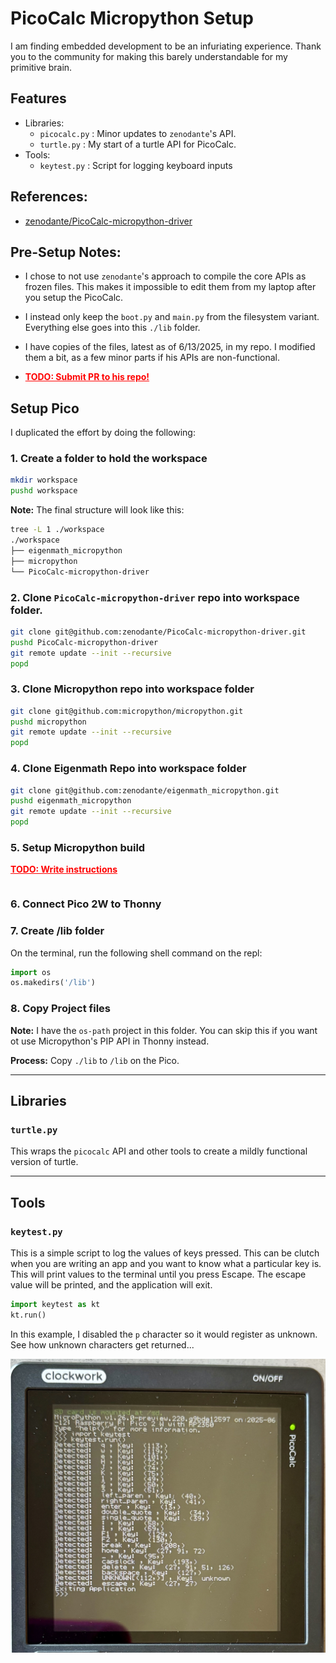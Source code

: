 #  PicoCalc Micropython Setup

I am finding embedded development to be an infuriating experience.  Thank you to the community for making this barely understandable for my primitive brain.

## Features

* Libraries:
    * `picocalc.py` : Minor updates to `zenodante`'s API.
    * `turtle.py`   : My start of a turtle API for PicoCalc.
* Tools:
    * `keytest.py` :  Script for logging keyboard inputs


## References:

* [zenodante/PicoCalc-micropython-driver](https://github.com/zenodante/PicoCalc-micropython-driver/tree/main)

## Pre-Setup Notes:

* I chose to not use `zenodante`'s approach to compile the core APIs as frozen files.  This makes it impossible to edit them from my laptop after you setup the PicoCalc.

* I instead only keep the `boot.py` and `main.py` from the filesystem variant. Everything else goes into this `./lib` folder.

* I have copies of the files, latest as of 6/13/2025, in my repo.  I modified them a bit, as a few minor parts if his APIs are non-functional. 

* <span style="color:red"><b><u>TODO: Submit PR to his repo!</u></b></span>


## Setup Pico

I duplicated the effort by doing the following:

### 1. Create a folder to hold the workspace

```bash
mkdir workspace
pushd workspace
```

**Note:** The final structure will look like this:

```bash
tree -L 1 ./workspace
./workspace
├── eigenmath_micropython
├── micropython
└── PicoCalc-micropython-driver
```

### 2. Clone `PicoCalc-micropython-driver` repo into workspace folder. 

```bash
git clone git@github.com:zenodante/PicoCalc-micropython-driver.git
pushd PicoCalc-micropython-driver
git remote update --init --recursive
popd
```

### 3. Clone Micropython repo into workspace folder

```bash
git clone git@github.com:micropython/micropython.git
pushd micropython
git remote update --init --recursive
popd
```

### 4. Clone Eigenmath Repo into workspace folder

```bash
git clone git@github.com:zenodante/eigenmath_micropython.git
pushd eigenmath_micropython
git remote update --init --recursive
popd
```

### 5. Setup Micropython build

<span style="color:red"><b><u>TODO: Write instructions</u></b></span>
```bash

```

### 6. Connect Pico 2W to Thonny

### 7. Create /lib folder

On the terminal, run the following shell command on the repl:

```python
import os
os.makedirs('/lib')
```

### 8. Copy Project files

**Note:** I have the `os-path` project in this folder.   You can skip this if you want ot use Micropython's PIP API in Thonny instead.

**Process:** Copy `./lib` to `/lib` on the Pico.

---

## Libraries

### `turtle.py`

This wraps the `picocalc` API and other tools to create a mildly functional version of turtle. 




---

## Tools

### `keytest.py`

This is a simple script to log the values of keys pressed.  This can be clutch when you are writing an app and you want to know what a particular key is.  This will print values to the terminal until you press Escape. The escape value will be printed, and the application will exit.

```python
import keytest as kt
kt.run()
```

In this example, I disabled the `p` character so it would register as unknown.  See how unknown characters get returned...

![Screenshot](./docs/images/keytest.jpg)


